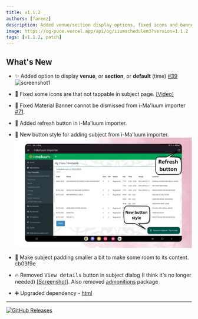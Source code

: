 ```yaml
---
title: v1.1.2
authors: [fareez]
description: Added venue/section display options, fixed icons and banner bugs, and upgraded dependencies. Also, improved i-Ma'luum importer with new refresh button and style.
image: https://og-puce.vercel.app/api/og/iiumschedulem3?version=1.1.2
tags: [v1.1.2, patch]
---
```


## What's New

- ✨ Added option to display **venue**, or **section**, or **default** (time) [#39](https://github.com/iiumschedule/iium_schedule/issues/39)
  ![screenshot1](https://imgur.com/MFGpU4m.png)
- 🐛 Fixed some icons are that not tappable in subject page. [[Video]](https://imgur.com/KdwvjHD.mp4)
- 🐛 Fixed Material Banner cannot be dismissed from i-Ma'luum importer [#71](https://github.com/iiumschedule/iium_schedule/issues/71).
- 🚸 Added refresh button in i-Ma'luum importer.
- 🎨 New button style for adding subject from i-Ma'luum importer.
  ![screenshot imaluum](./i-ma'luum-importer.png)

- 🎨 Make subject padding smaller a bit to make some room to its content. cb03f9e
- 🔥 Removed <kbd>View details</kbd> button in subject dialog (I think it's no longer needed) [[Screenshot]](https://imgur.com/GJ28eTz.png). Also removed [admonitions](https://pub.dev/packages/admonitions) package
- ➕ Upgraded dependency - [html](https://pub.dev/packages/html)

---

[![GitHub Releases](https://img.shields.io/badge/view%20on%20github-%23121011.svg?style=for-the-badge&logo=github&logoColor=white)](https://github.com/iiumschedule/iium_schedule/releases/tag/1.1.2%2B24)
